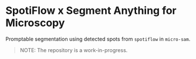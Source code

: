 # SpotiFlow x Segment Anything for Microscopy

Promptable segmentation using detected spots from `spotiflow` in `micro-sam`.

> NOTE: The repository is a work-in-progress.

